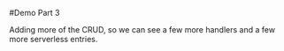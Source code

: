 #Demo Part 3

Adding more of the CRUD, so we can see a few more handlers and a few more serverless entries.


